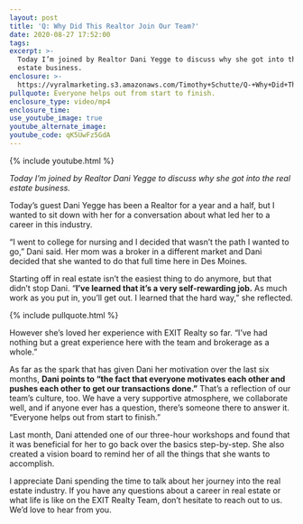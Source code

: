 ```yaml
---
layout: post
title: 'Q: Why Did This Realtor Join Our Team?'
date: 2020-08-27 17:52:00
tags:
excerpt: >-
  Today I’m joined by Realtor Dani Yegge to discuss why she got into the real
  estate business.
enclosure: >-
  https://vyralmarketing.s3.amazonaws.com/Timothy+Schutte/Q-+Why+Did+This+Realtor+Join+Our+Team_.mp4
pullquote: Everyone helps out from start to finish.
enclosure_type: video/mp4
enclosure_time:
use_youtube_image: true
youtube_alternate_image:
youtube_code: qK5UwFz5GdA
---
```


{% include youtube.html %}

*Today I’m joined by Realtor Dani Yegge to discuss why she got into the real estate business.*

Today’s guest Dani Yegge has been a Realtor for a year and a half, but I wanted to sit down with her for a conversation about what led her to a career in this industry.

“I went to college for nursing and I decided that wasn’t the path I wanted to go,” Dani said. Her mom was a broker in a different market and Dani decided that she wanted to do that full time here in Des Moines.

Starting off in real estate isn’t the easiest thing to do anymore, but that didn’t stop Dani. “**I’ve learned that it’s a very self-rewarding job.** As much work as you put in, you’ll get out. I learned that the hard way,” she reflected.

{% include pullquote.html %}

However she’s loved her experience with EXIT Realty so far. “I’ve had nothing but a great experience here with the team and brokerage as a whole.”

As far as the spark that has given Dani her motivation over the last six months, **Dani points to “the fact that everyone motivates each other and pushes each other to get our transactions done.”**&nbsp;That’s a reflection of our team’s culture, too. We have a very supportive atmosphere, we collaborate well, and if anyone ever has a question, there’s someone there to answer it. “Everyone helps out from start to finish.”

Last month, Dani attended one of our three-hour workshops and found that it was beneficial for her to go back over the basics step-by-step. She also created a vision board to remind her of all the things that she wants to accomplish.

I appreciate Dani spending the time to talk about her journey into the real estate industry. If you have any questions about a career in real estate or what life is like on the EXIT Realty Team, don’t hesitate to reach out to us. We’d love to hear from you.